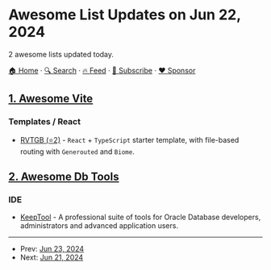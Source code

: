 # Awesome List Updates on Jun 22, 2024

2 awesome lists updated today.

[🏠 Home](/README.md) · [🔍 Search](https://www.trackawesomelist.com/search/) · [🔥 Feed](https://www.trackawesomelist.com/rss.xml) · [📮 Subscribe](https://trackawesomelist.us17.list-manage.com/subscribe?u=d2f0117aa829c83a63ec63c2f&id=36a103854c) · [❤️  Sponsor](https://github.com/sponsors/theowenyoung)



## [1. Awesome Vite](/content/vitejs/awesome-vite/README.md)

### Templates / React

*   [RVTGB (⭐2)](https://github.com/up2dul/rvtgb) - `React` + `TypeScript` starter template, with file-based routing with `Generouted` and `Biome`.

## [2. Awesome Db Tools](/content/mgramin/awesome-db-tools/README.md)

### IDE

*   [KeepTool](https://keeptool.com) - A professional suite of tools for Oracle Database developers, administrators and advanced application users.

---

- Prev: [Jun 23, 2024](/content/2024/06/23/README.md)
- Next: [Jun 21, 2024](/content/2024/06/21/README.md)